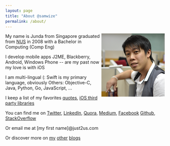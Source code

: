 ```yaml
---
layout: page
title: "About @samwize"
permalink: /about/
---
```


<img src="/images/me-Avatar.png" style="float:right;" />

My name is Junda
from Singapore
graduated from [NUS](http://www.nus.edu.sg) in 2008
with a Bachelor in Computing (Comp Eng)

I develop mobile apps
J2ME, Blackberry, Android, Windows Phone -- are my past
now my love is with iOS

I am multi-lingual (:
Swift is my primary language, obviously
Others: Objective-C, Java, Python, Go, JavaScript, ...

I keep a list of my favorites
[quotes](/quotes/), [iOS third party libraries](/libs/)

You can find me on
[Twitter](https://twitter.com/samwize), [LinkedIn](https://www.linkedin.com/in/junda/), [Quora](https://www.quora.com/Junda-Ong), [Medium](https://medium.com/@ongjunda/), [Facebook](https://www.facebook.com/ongjunda)
[Github](https://github.com/samwize), [StackOverflow](https://stackoverflow.com/users/242682/samwize)

Or email me at [my first name]@just2us.com

Or discover more on [my](https://just2me.com) [other](https://blog.just2us.com) [blogs](https://medium.com/@ongjunda/)
